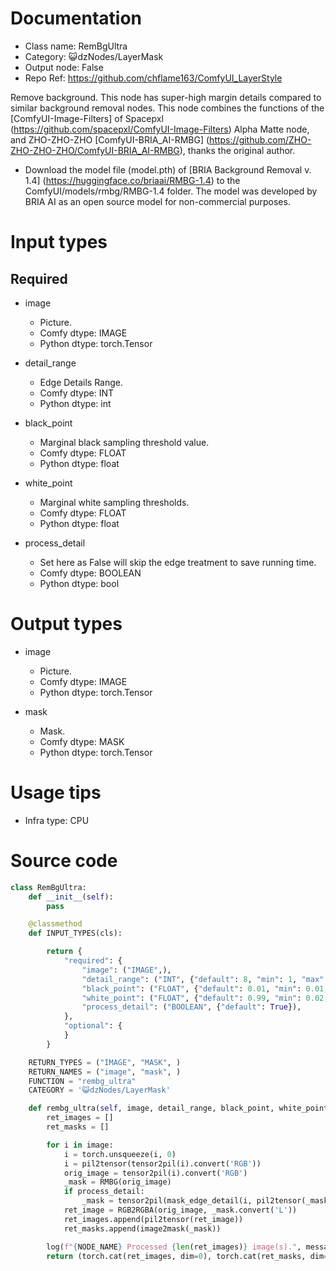 # Documentation
- Class name: RemBgUltra
- Category: 😺dzNodes/LayerMask
- Output node: False
- Repo Ref: https://github.com/chflame163/ComfyUI_LayerStyle

Remove background. This node has super-high margin details compared to similar background removal nodes. This node combines the functions of the [ComfyUI-Image-Filters] of Spacepxl (https://github.com/spacepxl/ComfyUI-Image-Filters) Alpha Matte node, and ZHO-ZHO-ZHO [ComfyUI-BRIA_AI-RMBG] (https://github.com/ZHO-ZHO-ZHO-ZHO/ComfyUI-BRIA_AI-RMBG), thanks the original author.

* Download the model file (model.pth) of [BRIA Background Removal v. 1.4] (https://huggingface.co/briaai/RMBG-1.4) to the ComfyUI/models/rmbg/RMBG-1.4 folder. The model was developed by BRIA AI as an open source model for non-commercial purposes.

# Input types

## Required

- image
    - Picture.
    - Comfy dtype: IMAGE
    - Python dtype: torch.Tensor

- detail_range
    - Edge Details Range.
    - Comfy dtype: INT
    - Python dtype: int

- black_point
    - Marginal black sampling threshold value.
    - Comfy dtype: FLOAT
    - Python dtype: float

- white_point
    - Marginal white sampling thresholds.
    - Comfy dtype: FLOAT
    - Python dtype: float

- process_detail
    - Set here as False will skip the edge treatment to save running time.
    - Comfy dtype: BOOLEAN
    - Python dtype: bool


# Output types

- image
    - Picture.
    - Comfy dtype: IMAGE
    - Python dtype: torch.Tensor

- mask
    - Mask.
    - Comfy dtype: MASK
    - Python dtype: torch.Tensor

# Usage tips
- Infra type: CPU

# Source code
```python
class RemBgUltra:
    def __init__(self):
        pass

    @classmethod
    def INPUT_TYPES(cls):

        return {
            "required": {
                "image": ("IMAGE",),
                "detail_range": ("INT", {"default": 8, "min": 1, "max": 256, "step": 1}),
                "black_point": ("FLOAT", {"default": 0.01, "min": 0.01, "max": 0.98, "step": 0.01}),
                "white_point": ("FLOAT", {"default": 0.99, "min": 0.02, "max": 0.99, "step": 0.01}),
                "process_detail": ("BOOLEAN", {"default": True}),
            },
            "optional": {
            }
        }

    RETURN_TYPES = ("IMAGE", "MASK", )
    RETURN_NAMES = ("image", "mask", )
    FUNCTION = "rembg_ultra"
    CATEGORY = '😺dzNodes/LayerMask'

    def rembg_ultra(self, image, detail_range, black_point, white_point, process_detail):
        ret_images = []
        ret_masks = []

        for i in image:
            i = torch.unsqueeze(i, 0)
            i = pil2tensor(tensor2pil(i).convert('RGB'))
            orig_image = tensor2pil(i).convert('RGB')
            _mask = RMBG(orig_image)
            if process_detail:
                _mask = tensor2pil(mask_edge_detail(i, pil2tensor(_mask), detail_range, black_point, white_point))
            ret_image = RGB2RGBA(orig_image, _mask.convert('L'))
            ret_images.append(pil2tensor(ret_image))
            ret_masks.append(image2mask(_mask))

        log(f"{NODE_NAME} Processed {len(ret_images)} image(s).", message_type='finish')
        return (torch.cat(ret_images, dim=0), torch.cat(ret_masks, dim=0),)